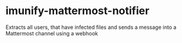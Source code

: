 # imunify-mattermost-notifier
Extracts all users, that have infected files and sends a message into a Mattermost channel using a webhook
